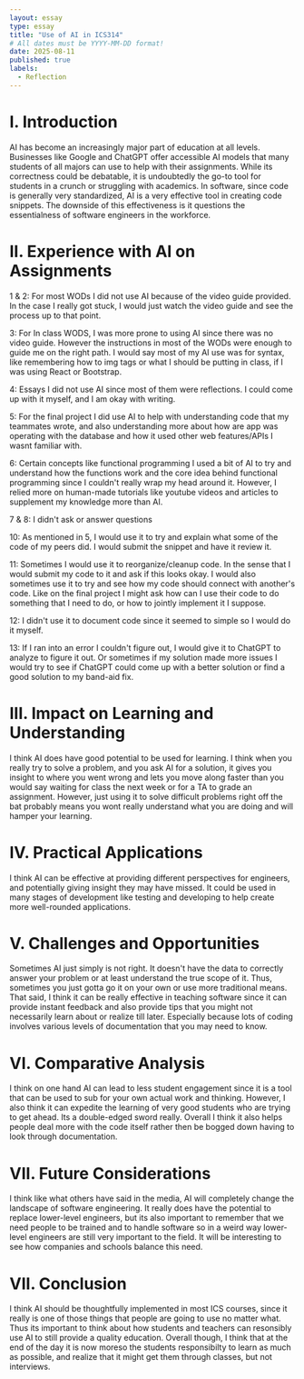 ```yaml
---
layout: essay
type: essay
title: "Use of AI in ICS314"
# All dates must be YYYY-MM-DD format!
date: 2025-08-11
published: true
labels:
  - Reflection
---
```


# I. Introduction

AI has become an increasingly major part of education at all levels. Businesses like Google and ChatGPT offer accessible AI models that many students of all majors
can use to help with their assignments. While its correctness could be debatable, it is undoubtedly the go-to tool for students in a crunch or struggling with academics. 
In software, since code is generally very standardized, AI is a very effective tool in creating code snippets. The downside of this effectiveness is it questions the essentialness of software engineers in the workforce. 

# II. Experience with AI on Assignments

1 & 2: For most WODs I did not use AI because of the video guide provided. In the case I really got stuck, I would just watch the video guide and see the process up to that point.

3: For In class WODS, I was more prone to using AI since there was no video guide. However the instructions in most of the WODs were enough to guide me on
the right path. I would say most of my AI use was for syntax, like remembering how to img tags or what I should be putting in class, if I was using React or Bootstrap.

4: Essays I did not use AI since most of them were reflections. I could come up with it myself, and I am okay with writing.

5: For the final project I did use AI to help with understanding code that my teammates wrote, and also understanding more about how are app was operating with the database and how it used other web features/APIs I wasnt familiar with.

6: Certain concepts like functional programming I used a bit of AI to try and understand how the functions work and the core idea behind functional programming since I couldn't really wrap my head around it. However, I relied more on human-made tutorials like youtube videos and articles to supplement my knowledge more than AI.

7 & 8: I didn't ask or answer questions 

10: As mentioned in 5, I would use it to try and explain what some of the code of my peers did. I would submit the snippet and have it review it.

11: Sometimes I would use it to reorganize/cleanup code. In the sense that I would submit my code to it and ask if this looks okay. I would also sometimes use it to try and see how my code should connect with another's code. Like on the final project I might ask how can I use their code to do something that I need to do, or how to jointly implement it I suppose. 

12: I didn't use it to document code since it seemed to simple so I would do it myself.

13: If I ran into an error I couldn't figure out, I would give it to ChatGPT to analyze to figure it out. Or sometimes if my solution made more issues I would try to see if ChatGPT could come up with a better solution or find a good solution to my band-aid fix.

# III. Impact on Learning and Understanding

I think AI does have good potential to be used for learning. I think when you really try to solve a problem, and you ask AI for a solution, it gives you insight to where you went wrong and lets you move along faster than you would say waiting for class the next week or for a TA to grade an assignment. However, just using it to solve difficult problems right off the bat probably means you wont really understand what you are doing and will hamper your learning.

# IV. Practical Applications

I think AI can be effective at providing different perspectives for engineers, and potentially giving insight they may have missed. It could be used in many stages of development like testing and developing to help create more well-rounded applications.

# V. Challenges and Opportunities

Sometimes AI just simply is not right. It doesn't have the data to correctly answer your problem or at least understand the true scope of it. Thus, sometimes you just gotta go it on your own or use more traditional means. That said, I think it can be really effective in teaching software since it can provide instant feedback and also provide tips that you might not necessarily learn about or realize till later. Especially because lots of coding involves various levels of documentation that you may need to know.

# VI. Comparative Analysis

I think on one hand AI can lead to less student engagement since it is a tool that can be used to sub for your own actual work and thinking. However, I also think it can expedite the learning of very good students who are trying to get ahead. Its a double-edged sword really. Overall I think it also helps people deal more with the code itself rather then be bogged down having to look through documentation.

# VII. Future Considerations

I think like what others have said in the media, AI will completely change the landscape of software engineering. It really does have the potential to replace lower-level engineers, but its also important to remember that we need people to be trained and to handle software so in a weird way lower-level engineers are still very important to the field. It will be interesting to see how companies and schools balance this need.

# VII. Conclusion

I think AI should be thoughtfully implemented in most ICS courses, since it really is one of those things that people are going to use no matter what. Thus its important to think about how students and teachers can resonsibly use AI to still provide a quality education. Overall though, I think that at the end of the day it is now moreso the students responsibilty to learn as much as possible, and realize that it might get them through classes, but not interviews.





 
